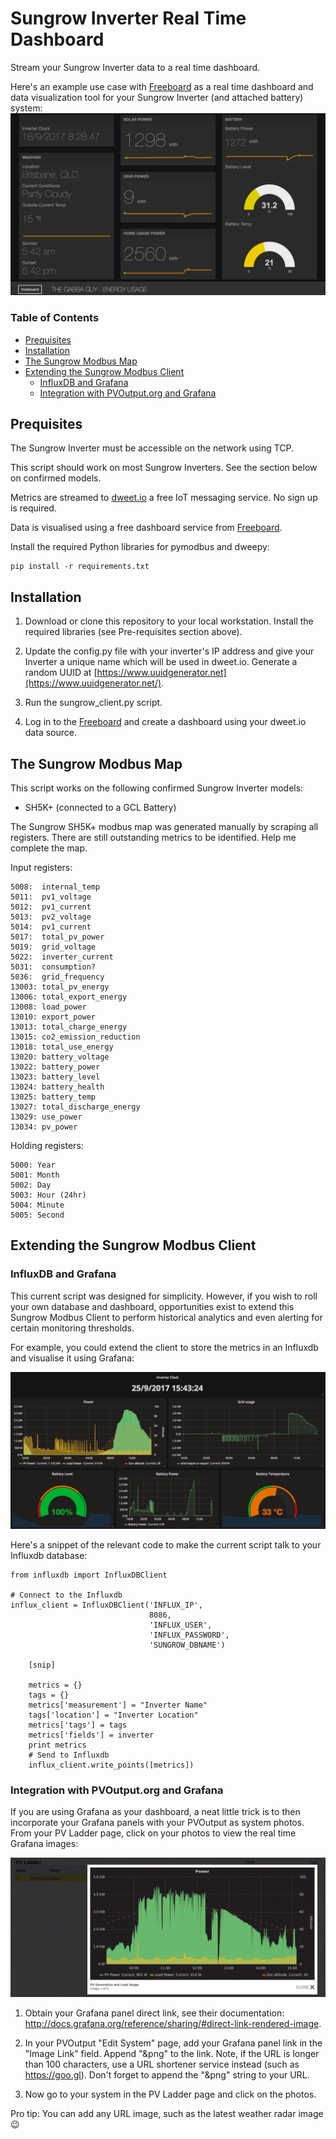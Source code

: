 # Sungrow Inverter Real Time Dashboard

Stream your Sungrow Inverter data to a real time dashboard.

Here's an example use case with [Freeboard](https://freeboard.io/) as a real time dashboard 
and data visualization tool for your Sungrow Inverter (and attached battery) system:
![alt tag](docs/freeboard-dashboard-solar-example.png)

### Table of Contents
  * [Prequisites](#prequisites)
  * [Installation](#installation)
  * [The Sungrow Modbus Map](#the-sungrow-modbus-map)
  * [Extending the Sungrow Modbus Client](#extending-the-sungrow-modbus-client)
    + [InfluxDB and Grafana](#influxdb-and-grafana)
    + [Integration with PVOutput.org and Grafana](#integration-with-pvoutputorg-and-grafana)

## Prequisites

The Sungrow Inverter must be accessible on the network using TCP.

This script should work on most Sungrow Inverters. See the section below on confirmed
models.

Metrics are streamed to [dweet.io](https://dweet.io/) a free IoT messaging service. No sign up is required.

Data is visualised using a free dashboard service from [Freeboard](https://freeboard.io/). 

Install the required Python libraries for pymodbus and dweepy:

```
pip install -r requirements.txt
```

## Installation

1. Download or clone this repository to your local workstation. Install the required
libraries (see Pre-requisites section above).

2. Update the config.py file with your inverter's IP address and give your Inverter a unique name which will be used in dweet.io. Generate a random UUID at [https://www.uuidgenerator.net](https://www.uuidgenerator.net/).

3. Run the sungrow_client.py script.

4. Log in to the [Freeboard](https://freeboard.io/) and create a dashboard using your 
dweet.io data source. 

## The Sungrow Modbus Map

This script works on the following confirmed Sungrow Inverter models:
* SH5K+ (connected to a GCL Battery)

The Sungrow SH5K+ modbus map was generated manually by scraping all registers. There are
still outstanding metrics to be identified. Help me complete the map.

Input registers:
```
5008:  internal_temp
5011:  pv1_voltage
5012:  pv1_current
5013:  pv2_voltage
5014:  pv1_current
5017:  total_pv_power
5019:  grid_voltage
5022:  inverter_current
5031:  consumption?
5036:  grid_frequency
13003: total_pv_energy
13006: total_export_energy
13008: load_power
13010: export_power
13013: total_charge_energy
13015: co2_emission_reduction
13018: total_use_energy
13020: battery_voltage
13022: battery_power
13023: battery_level
13024: battery_health
13025: battery_temp
13027: total_discharge_energy
13029: use_power
13034: pv_power
```

Holding registers:
```
5000: Year
5001: Month
5002: Day
5003: Hour (24hr)
5004: Minute
5005: Second
```

## Extending the Sungrow Modbus Client

### InfluxDB and Grafana

This current script was designed for simplicity. However,
if you wish to roll your own database and dashboard, opportunities exist to 
extend this Sungrow Modbus Client to perform historical analytics and even
alerting for certain monitoring thresholds.

For example, you could extend the client to store the metrics in an Influxdb
and visualise it using Grafana:

![alt tag](docs/influxdb-grafana-example.png)

Here's a snippet of the relevant code to make the current script talk to
your Influxdb database:

```
from influxdb import InfluxDBClient

# Connect to the Influxdb
influx_client = InfluxDBClient('INFLUX_IP',
                               8086,
                               'INFLUX_USER',
                               'INFLUX_PASSWORD',
                               'SUNGROW_DBNAME')

    [snip]

    metrics = {}
    tags = {}
    metrics['measurement'] = "Inverter Name"
    tags['location'] = "Inverter Location"
    metrics['tags'] = tags
    metrics['fields'] = inverter
    print metrics
    # Send to Influxdb
    influx_client.write_points([metrics])
```

### Integration with PVOutput.org and Grafana

If you are using Grafana as your dashboard, a neat little trick is to then
incorporate your Grafana panels with your PVOutput as system photos. From your
PV Ladder page, click on your photos to view the real time Grafana images: 

![alt tag](docs/animated-pvoutout-grafana-integration.gif)

1. Obtain your Grafana panel direct link, see their documentation: <http://docs.grafana.org/reference/sharing/#direct-link-rendered-image>.

2. In your PVOutput "Edit System" page, add your Grafana panel link in the 
"Image Link" field. Append "&png" to the link. Note, if the URL is longer than 
100 characters, use a URL shortener service instead (such as <https://goo.gl>).
Don't forget to append the "&png" string to your URL.

3. Now go to your system in the PV Ladder page and click on the photos.

Pro tip: You can add any URL image, such as the latest weather radar image :wink:
